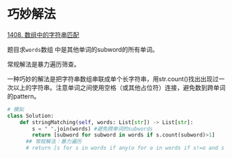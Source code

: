 # 巧妙解法

 [1408. 数组中的字符串匹配](https://leetcode.cn/problems/string-matching-in-an-array/) 

题目求`words`数组 中是其他单词的subword的所有单词。

常规解法是暴力遍历筛查。

一种巧妙的解法是把字符串数组串联成单个长字符串，用str.count()找出出现过一次以上的字符串。注意单词之间使用空格（或其他占位符）连接，避免数到跨单词的pattern。

```python
# 模拟
class Solution:
    def stringMatching(self, words: List[str]) -> List[str]:
        s = " ".join(words) #避免跨单词的subwords
        return [subword for subword in words if s.count(subword)>1]
      ## 常规解法：暴力遍历
      # return [s for s in words if any(o for o in words if s!=o and s in o)]

```

